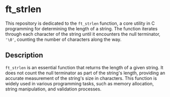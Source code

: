 # ft_strlen

This repository is dedicated to the `ft_strlen` function, a core utility in C programming for determining the length of a string. The function iterates through each character of the string until it encounters the null terminator, `'\0'`, counting the number of characters along the way.

## Description

`ft_strlen` is an essential function that returns the length of a given string. It does not count the null terminator as part of the string's length, providing an accurate measurement of the string's size in characters. This function is widely used in various programming tasks, such as memory allocation, string manipulation, and validation processes.
